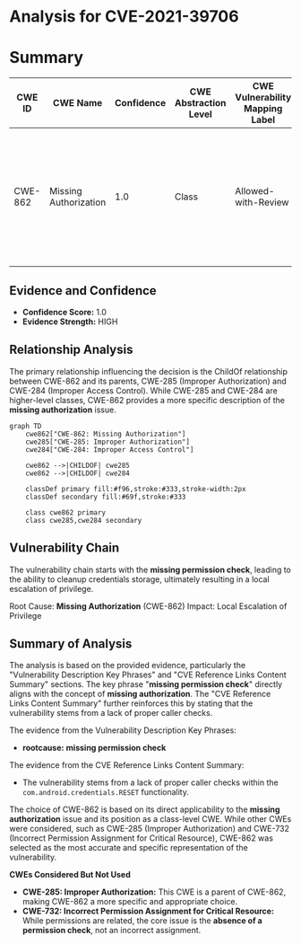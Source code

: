 # Analysis for CVE-2021-39706

# Summary
| CWE ID | CWE Name | Confidence | CWE Abstraction Level | CWE Vulnerability Mapping Label | CWE-Vulnerability Mapping Notes |
|---|---|---|---|---|---|
| CWE-862 | Missing Authorization | 1.0 | Class | Allowed-with-Review | Primary CWE. The product **does not perform an authorization check** when an actor attempts to access a resource or perform an action. |

## Evidence and Confidence

*   **Confidence Score:** 1.0
*   **Evidence Strength:** HIGH

## Relationship Analysis
The primary relationship influencing the decision is the ChildOf relationship between CWE-862 and its parents, CWE-285 (Improper Authorization) and CWE-284 (Improper Access Control). While CWE-285 and CWE-284 are higher-level classes, CWE-862 provides a more specific description of the **missing authorization** issue.

```mermaid
graph TD
    cwe862["CWE-862: Missing Authorization"]
    cwe285["CWE-285: Improper Authorization"]
    cwe284["CWE-284: Improper Access Control"]
    
    cwe862 -->|CHILDOF| cwe285
    cwe862 -->|CHILDOF| cwe284
    
    classDef primary fill:#f96,stroke:#333,stroke-width:2px
    classDef secondary fill:#69f,stroke:#333
    
    class cwe862 primary
    class cwe285,cwe284 secondary
```

## Vulnerability Chain
The vulnerability chain starts with the **missing permission check**, leading to the ability to cleanup credentials storage, ultimately resulting in a local escalation of privilege.

Root Cause: **Missing Authorization** (CWE-862)
Impact: Local Escalation of Privilege

## Summary of Analysis
The analysis is based on the provided evidence, particularly the "Vulnerability Description Key Phrases" and "CVE Reference Links Content Summary" sections. The key phrase "**missing permission check**" directly aligns with the concept of **missing authorization**. The "CVE Reference Links Content Summary" further reinforces this by stating that the vulnerability stems from a lack of proper caller checks.

The evidence from the Vulnerability Description Key Phrases:
- **rootcause:** **missing permission check**

The evidence from the CVE Reference Links Content Summary:
- The vulnerability stems from a lack of proper caller checks within the `com.android.credentials.RESET` functionality.

The choice of CWE-862 is based on its direct applicability to the **missing authorization** issue and its position as a class-level CWE. While other CWEs were considered, such as CWE-285 (Improper Authorization) and CWE-732 (Incorrect Permission Assignment for Critical Resource), CWE-862 was selected as the most accurate and specific representation of the vulnerability.

**CWEs Considered But Not Used**

*   **CWE-285: Improper Authorization:** This CWE is a parent of CWE-862, making CWE-862 a more specific and appropriate choice.
*   **CWE-732: Incorrect Permission Assignment for Critical Resource:** While permissions are related, the core issue is the **absence of a permission check**, not an incorrect assignment.